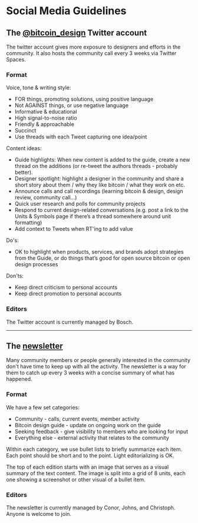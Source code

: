 # Social Media Guidelines

## The [@bitcoin_design](https://twitter.com/bitcoin_design) Twitter account

The twitter account gives more exposure to designers and efforts in the community. It also hosts the community call every 3 weeks via Twitter Spaces.

### Format

Voice, tone & writing style:

- FOR things, promoting solutions, using positive language
- Not AGAINST things, or use negative language
- Informative & educational
- High signal-to-noise ratio
- Friendly & approachable
- Succinct
- Use threads with each Tweet capturing one idea/point

Content ideas:

- Guide highlights: When new content is added to the guide, create a new thread on the additions (or re-tweet the authors threads - probably better). 
- Designer spotlight: highlight a designer in the community and share a short story about them / why they like bitcoin / what they work on etc.
- Announce calls and call recordings (learning bitcoin & design, design review, community call…)
- Quick user research and polls for community projects
- Respond to current design-related conversations (e.g. post a link to the Units & Symbols page if there’s a thread somewhere around unit formatting)
- Add context to Tweets when RT'ing to add value

Do's:

- OK to highlight when products, services, and brands adopt strategies from the Guide, or do things that’s good for open source bitcoin or open design processes

Don'ts:

- Keep direct criticism to personal accounts
- Keep direct promotion to personal accounts

### Editors

The Twitter account is currently managed by Bosch.

---

## The [newsletter](https://bitcoindesign.substack.com)

Many community members or people generally interested in the community don't have time to keep up with all the activity. The newsletter is a way for them to catch up every 3 weeks with a concise summary of what has happened.

### Format

We have a few set categories:

- Community - calls, current events, member activity
- Bitcoin design guide - update on ongoing work on the guide
- Seeking feedback - give visibility to members who are looking for input
- Everything else - external activity that relates to the community

Within each category, we use bullet lists to briefly summarize each item. Each point should be short and to the point. Light editorializing is OK.

The top of each edition starts with an image that serves as a visual summary of the text content. The image is split into a grid of 8 units, each one showing a screenshot or other visual of a bullet item.

### Editors

The newsletter is currently managed by Conor, Johns, and Christoph. Anyone is welcome to join.

